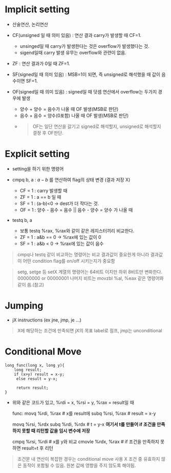 
# Implicit setting

- 산술연산, 논리연산

- CF(unsigned 일 때 의미 있음) : 연산 결과 carry가 발생할 때 CF=1.
	- unsinged일 때 carry가 발생한다는 것은 overflow가 발생했다는 것.
	- sigend일때 carry 발생 유무는 overflow와 관련이 없음.

- ZF : 연산 결과가 0일 때 ZF=1.

- SF(signed일 때 의미 있음) : MSB=1이 되면, 즉 unsigned로 해석했을 때 값이 음수이면 SF=1.

- OF(signed일 때 의미 있음) : signed일 때 덧셈 연산에서 overflow는 두가지 경우에 발생
	- 양수 + 양수 = 음수가 나올 때 OF 발생(MSB로 판단)
	- 음수 + 음수 = 양수(0포함) 나올 때 OF 발생(MSB로 판단)
	- > OF는 일단 연산을 갈기고 signed로 해석할지, unsigned로 해석할지 결정 후 OF판단.


# Explicit setting

- setting을 하기 위한 명령어

- cmpq b, a : $a-b$ 를 연산하여 flag의 상태 변경 (결과 저장 X)
	- CF = 1 : carry 발생할 때
	- ZF = 1 : a == b 일 때
	- SF = 1 : (a-b)<0 -> dest가 더 작다는 것.
	- OF = 1 : 양수 - 음수 = 음수 || 음수 - 양수 = 양수 가 나올 때

- testq b, a
	- 보통 testq %rax, %rax와 같이 같은 레지스터끼리 비교한다.
	- ZF = 1 : a&b == 0 -> %rax에 있는 값이 0
	- SF = 1 : a&b < 0 -> %rax에 있는 값이 음수

> cmpq나 testq 같이 비교하는 명령어는 비교 결과값이 중요한게 아니라 결과값이 어떤 condition flag를 on/off 시키는지가 중요함

>setg, setge 등 setX 계열의 명령어는 64비트 이지만 하위 8비트만 변화한다.
>00000000 or 00000001 나머지 비트는 movzbl %al, %eax 같은 명령어와 같이 씀.(참고)


# Jumping
- jX instructions (ex jne, jmp, je ...)
> X에 해당하는 조건에 만족되면 jX의 목표 label로 점프, jmp는 unconditional

# Conditional Move

    long func(long x, long y){
	    long result;
	    if (x>y) result = x-y;
		 else result = y-x;
		 
		 return result;
    }

- 위와 같은 코드가 있고, %rdi = x, %rsi = y, %rax = result일 때


    func:
     movq %rdi, %rax               # x를 result에
     subq %rsi, %rax                # result = x-y
     
     movq %rsi, %rdx
     subq %rdi, %rdx               # t = y-x
      **여기서 t를 만들어 if 조건을 만족하지 못할 때 리턴할 값을 임시 변수에 저장**
      
     cmpq %rsi, %rdi               # x를 y와 비교
     cmovle %rdx, %rax            # if 조건을 만족하지 못하면 result=t 후 리턴

> 조건문 내 연산이 복잡한 경우는 conditional move 사용 X
> 조건 중 유효하지 않은 동작이 포함될 수 있음.
> 원본 값에 영향을 주지 않도록 해야됨.



